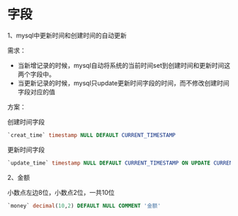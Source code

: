 # 字段

1、mysql中更新时间和创建时间的自动更新

需求：

- 当新增记录的时候，mysql自动将系统的当前时间set到创建时间和更新时间这两个字段中。
- 当更新记录的时候，mysql只update更新时间字段的时间，而不修改创建时间字段对应的值

方案：

创建时间字段

```sql
`creat_time` timestamp NULL DEFAULT CURRENT_TIMESTAMP
```

更新时间字段

```sql
`update_time` timestamp NULL DEFAULT CURRENT_TIMESTAMP ON UPDATE CURRENT_TIMESTAMP
```

2、金额

小数点左边8位，小数点2位，一共10位

```sql
`money` decimal(10,2) DEFAULT NULL COMMENT '金额'
```
